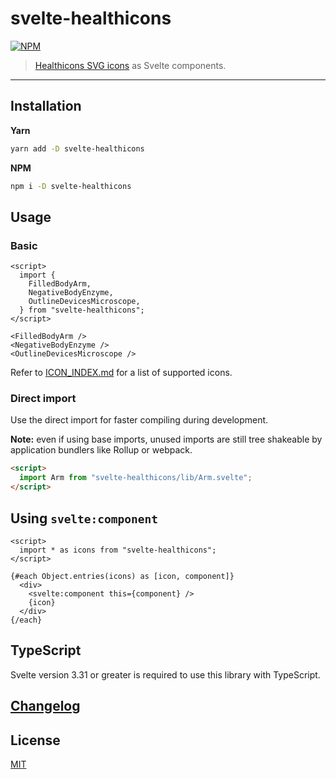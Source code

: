 # svelte-healthicons

[![NPM][npm]][npm-url]

> [Healthicons SVG icons](https://github.com/resolvetosavelives/healthicons) as Svelte components.

<!-- REPO_URL -->

<!-- Try it in the [Svelte REPL](). -->

---

<!-- TOC -->

## Installation

**Yarn**

```bash
yarn add -D svelte-healthicons
```

**NPM**

```bash
npm i -D svelte-healthicons
```

## Usage

### Basic

```svelte
<script>
  import {
    FilledBodyArm,
    NegativeBodyEnzyme,
    OutlineDevicesMicroscope,
  } from "svelte-healthicons";
</script>

<FilledBodyArm />
<NegativeBodyEnzyme />
<OutlineDevicesMicroscope />
```

Refer to [ICON_INDEX.md](ICON_INDEX.md) for a list of supported icons.

### Direct import

Use the direct import for faster compiling during development.

**Note:** even if using base imports, unused imports are still tree shakeable by application bundlers like Rollup or webpack.

```html
<script>
  import Arm from "svelte-healthicons/lib/Arm.svelte";
</script>
```

## Using `svelte:component`

```svelte
<script>
  import * as icons from "svelte-healthicons";
</script>

{#each Object.entries(icons) as [icon, component]}
  <div>
    <svelte:component this={component} />
    {icon}
  </div>
{/each}
```

## TypeScript

Svelte version 3.31 or greater is required to use this library with TypeScript.

## [Changelog](CHANGELOG.md)

## License

[MIT](LICENSE)

[npm]: https://img.shields.io/npm/v/svelte-healthicons.svg?color=%237d4cdb&style=for-the-badge
[npm-url]: https://npmjs.com/package/svelte-healthicons
